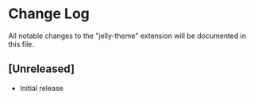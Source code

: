 # Change Log

All notable changes to the "jelly-theme" extension will be documented in this file.

## [Unreleased]

- Initial release
